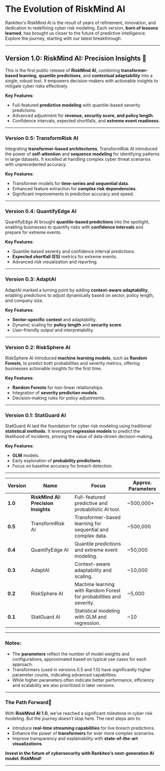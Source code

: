 # **The Evolution of RiskMind AI**

Rankiteo's RiskMind AI is the result of years of refinement, innovation, and dedication to redefining cyber risk modeling. Each version, **born of lessons learned**, has brought us closer to the future of predictive intelligence. Explore the journey, starting with our latest breakthrough:

---

## **Version 1.0: RiskMind AI: Precision Insights**   🚀

This is the first public release of **RiskMind AI**, combining **transformer-based learning**, **quantile predictions**, and **contextual adaptability** into a single, robust tool. It empowers decision-makers with actionable insights to mitigate cyber risks effectively.

**Key Features**:
- Full-featured **predictive modeling** with quantile-based severity predictions.
- Advanced adjustment for **revenue, security score, and policy length**.
- Confidence intervals, expected shortfalls, and **extreme event readiness**.

---

### **Version 0.5: TransformRisk AI**  

Integrating **transformer-based architectures**, TransformRisk AI introduced the power of **self-attention** and **sequence modeling** for identifying patterns in large datasets. It excelled at handling complex cyber threat scenarios with unprecedented accuracy.

**Key Features**:
- Transformer models for **time-series and sequential data**.
- Enhanced feature extraction for **complex risk dependencies**.
- Significant improvements in prediction accuracy and speed.

---

### **Version 0.4: QuantifyEdge AI**  

QuantifyEdge AI brought **quantile-based predictions** into the spotlight, enabling businesses to quantify risks with **confidence intervals** and prepare for extreme events.

**Key Features**:
- Quantile-based severity and confidence interval predictions.
- **Expected shortfall (ES)** metrics for extreme events.
- Advanced risk visualization and reporting.

---

### **Version 0.3: AdaptAI**  

AdaptAI marked a turning point by adding **context-aware adaptability**, enabling predictions to adjust dynamically based on sector, policy length, and company size.

**Key Features**:
- **Sector-specific context** and adaptability.
- Dynamic scaling for **policy length** and **security score**.
- User-friendly output and interpretability.

---

### **Version 0.2: RiskSphere AI**  

RiskSphere AI introduced **machine learning models**, such as **Random Forests**, to predict both probabilities and severity metrics, offering businesses actionable insights for the first time.

**Key Features**:
- **Random Forests** for non-linear relationships.
- Integration of **severity prediction models**.
- Decision-making rules for policy adjustments.

---

### **Version 0.1: StatGuard AI**  

StatGuard AI laid the foundation for cyber risk modeling using traditional **statistical methods**. It leveraged **regression models** to predict the likelihood of incidents, proving the value of data-driven decision-making.

**Key Features**:
- **GLM** models.
- Early exploration of **probability predictions**.
- Focus on baseline accuracy for breach detection.

---

| **Version**      | **Name**                 | **Focus**                                     | **Approx. Parameters** |
|-------------------|--------------------------|-----------------------------------------------|-------------------------|
| **1.0**           | **RiskMind AI: Precision Insights** | Full-featured predictive and probabilistic AI tool. | ~500,000+              |
| **0.5**           | TransformRisk AI         | Transformer-based learning for sequential and complex data. | ~500,000              |
| **0.4**           | QuantifyEdge AI          | Quantile predictions and extreme event modeling. | ~50,000               |
| **0.3**           | AdaptAI                 | Context-aware adaptability and scaling.       | ~10,000               |
| **0.2**           | RiskSphere AI            | Machine learning with Random Forest for probabilities and severity. | ~5,000                |
| **0.1**           | StatGuard AI             | Statistical modeling with GLM and regression. | ~10                   |

---

### **Notes**:
- The **parameters** reflect the number of model weights and configurations, approximated based on typical use cases for each approach.
- Transformers (used in versions 0.5 and 1.0) have significantly higher parameter counts, indicating advanced capabilities.
- While higher parameters often indicate better performance, efficiency and scalability are also prioritized in later versions.

 
---

### **The Path Forward**🌟

With **RiskMind AI 1.0**, we’ve reached a significant milestone in cyber risk modeling. But the journey doesn’t stop here. The next steps aim to:
- Introduce **real-time streaming capabilities** for live breach predictions.
- Enhance the power of **transformers** for ever more complex scenarios.
- Improve transparency and explainability with **state-of-the-art visualizations**.

**Invest in the future of cybersecurity with Rankiteo's next-generation AI model: RiskMind!**

---


